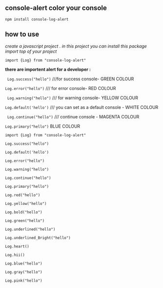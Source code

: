 ## console-alert color your console

`npm install console-log-alert`

## how to use

*create a javascript project . in this project you can install this package*
*import top of your project*

`
import {Log} from "console-log-alert"
`

**there are importent alert for a developer :**

` Log.success("hello")` ///for success console- GREEN COLOUR

 `Log.error("hello")` /// for error console- RED COLOUR
 
` Log.warning("hello")` /// for warning console- YELLOW COLOUR

` Log.default('hello') ` /// you can set as a default console - WHITE COLOUR

` Log.continue("hello")` /// continue console - MAGENTA COLOUR

 `Log.primary("hello")`  BLUE COLOUR
   
    
   
    import {Log} from "console-log-alert"
    
    Log.success("hello")
    
    Log.default('hello')
    
    Log.error("hello")
    
    Log.warning("hello")
    
    Log.continue("hello")
    
    Log.primary("hello")
    
    Log.red("hello")
    
    Log.yellow("hello")
    
    Log.bold("hello")
    
    Log.green("hello")
    
    Log.underlined("hello")
    
    Log.underlined_Bright("hello")
    
    Log.heart()
    
    Log.hii()
    
    Log.blue("hello")
    
    Log.gray("hello")
    
    Log.pink("hello")

 

